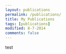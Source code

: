 ```yaml
---
layout: publications
permalink: /publications/
title: My Publications
tags: [publications]
modified: 8-7-2014
comments: false
---
```


test
